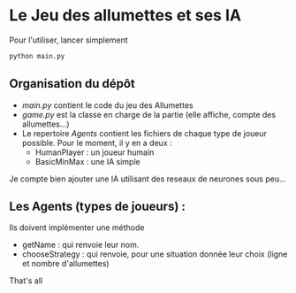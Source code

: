 # Le Jeu des allumettes et ses IA

Pour l'utiliser, lancer simplement

```bash
python main.py
```

## Organisation du dépôt

- *main.py* contient le code du jeu des Allumettes
- *game.py* est la classe en charge de la partie
(elle affiche, compte des allumettes...)
- Le repertoire *Agents* contient les fichiers de chaque type de joueur possible.
Pour le moment, il y en a deux :
  - HumanPlayer : un joueur humain
  - BasicMinMax : une IA simple

Je compte bien ajouter une IA utilisant des reseaux de neurones sous peu...

## Les Agents (types de joueurs) :

Ils doivent implémenter une méthode
- getName : qui renvoie leur nom.
- chooseStrategy : qui renvoie, pour une situation donnée leur choix (ligne et nombre d'allumettes)


That's all
